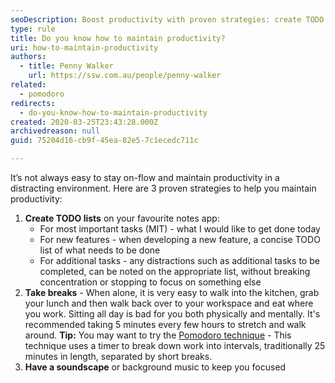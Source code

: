 ```yaml
---
seoDescription: Boost productivity with proven strategies: create TODO lists, take regular breaks, and use a soundscape to stay focused.
type: rule
title: Do you know how to maintain productivity?
uri: how-to-maintain-productivity
authors:
  - title: Penny Walker
    url: https://ssw.com.au/people/penny-walker
related:
  - pomodoro
redirects:
  - do-you-know-how-to-maintain-productivity
created: 2020-03-25T23:43:28.000Z
archivedreason: null
guid: 75204d16-cb9f-45ea-82e5-7c1ecedc711c

---
```


It’s not always easy to stay on-flow and maintain productivity in a distracting environment. Here are 3 proven strategies to help you maintain productivity:

<!--endintro-->

1. **Create TODO lists** on your favourite notes app:
   - For most important tasks (MIT) - what I would like to get done today
   - For new features - when developing a new feature, a concise TODO list of what needs to be done
   - For additional tasks - any distractions such as additional tasks to be completed, can be noted on the appropriate list, without breaking concentration or stopping to focus on something else
2. **Take breaks** - When alone, it is very easy to walk into the kitchen, grab your lunch and then walk back over to your workspace and eat where you work. Sitting all day is bad for you both physically and mentally. It's recommended taking 5 minutes every few hours to stretch and walk around.
   **Tip:** You may want to try the [Pomodoro technique](https://www.pomodorotechnique.com/) - This technique uses a timer to break down work into intervals, traditionally 25 minutes in length, separated by short breaks.
3. **Have a soundscape** or background music to keep you focused
